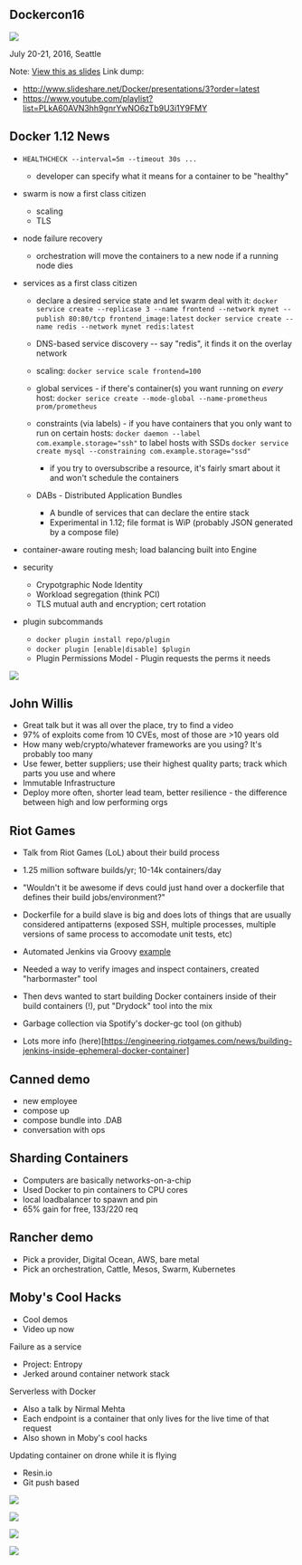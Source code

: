 Dockercon16
-----------




![](dockercon16/dockercon.metal.jpg)

July 20-21, 2016, Seattle

Note: <a href="slides.html?talks/dockercon16.md#!">View this as slides</a>
Link dump:
- http://www.slideshare.net/Docker/presentations/3?order=latest
- https://www.youtube.com/playlist?list=PLkA60AVN3hh9gnrYwNO6zTb9U3i1Y9FMY



Docker 1.12 News
----------------

- `HEALTHCHECK --interval=5m --timeout 30s ...`
  - developer can specify what it means for a container to be "healthy"
- swarm is now a first class citizen
  - scaling
  - TLS
- node failure recovery
  - orchestration will move the containers to a new node if a running node dies


- services as a first class citizen
  - declare a desired service state and let swarm deal with it:
  `docker service create --replicase 3 --name frontend --network mynet --publish 80:80/tcp frontend_image:latest`
  `docker service create --name redis --network mynet redis:latest`
  - DNS-based service discovery -- say "redis", it finds it on the overlay network
  - scaling: `docker service scale frontend=100`


  - global services - if there's container(s) you want running on *every* host:
  `docker serice create --mode-global --name-prometheus prom/prometheus`
  - constraints (via labels) - if you have containers that you only want to run on certain hosts:
  `docker daemon --label com.example.storage="ssh"` to label hosts with SSDs
  `docker service create mysql --constraining com.example.storage="ssd"`
    - if you try to oversubscribe a resource, it's fairly smart about it and won't schedule the containers


  - DABs - Distributed Application Bundles
    - A bundle of services that can declare the entire stack
    - Experimental in 1.12; file format is WiP (probably JSON generated by a compose file)


- container-aware routing mesh; load balancing built into Engine
- security
    - Crypotgraphic Node Identity
    - Workload segregation (think PCI)
    - TLS mutual auth and encryption; cert rotation


- plugin subcommands
    - `docker plugin install repo/plugin`
    - `docker plugin [enable|disable] $plugin`
    - Plugin Permissions Model - Plugin requests the perms it needs




![](dockercon16/generic.talk.jpg)



John Willis
-----------
- Great talk but it was all over the place, try to find a video
- 97% of exploits come from 10 CVEs, most of those are >10 years old
- How many web/crypto/whatever frameworks are you using? It's probably too many
- Use fewer, better suppliers; use their highest quality parts; track which parts you use and where
- Immutable Infrastructure
- Deploy more often, shorter lead team, better resilience - the difference between high and low performing orgs



Riot Games
----------
- Talk from Riot Games (LoL) about their build process
- 1.25 million software builds/yr; 10-14k containers/day
- "Wouldn't it be awesome if devs could just hand over a dockerfile that defines their build jobs/environment?"
- Dockerfile for a build slave is big and does lots of things that are usually considered antipatterns (exposed SSH, multiple processes, multiple versions of same process to accomodate unit tests, etc)
- Automated Jenkins via Groovy [example](github.com/maxfields2000/dockerjenkins_tutorial)


- Needed a way to verify images and inspect containers, created "harbormaster" tool
- Then devs wanted to start building Docker containers inside of their build containers (!), put "Drydock" tool into the mix
- Garbage collection via Spotify's docker-gc tool (on github)
- Lots more info (here)[https://engineering.riotgames.com/news/building-jenkins-inside-ephemeral-docker-container]



Canned demo
-----------
- new employee
- compose up
- compose bundle into .DAB
- conversation with ops



Sharding Containers
-------------------
- Computers are basically networks-on-a-chip
- Used Docker to pin containers to CPU cores
- local loadbalancer to spawn and pin
- 65% gain for free, 133/220 req



Rancher demo
------------
- Pick a provider, Digital Ocean, AWS, bare metal
- Pick an orchestration, Cattle, Mesos, Swarm, Kubernetes



Moby's Cool Hacks
-----------------

- Cool demos
- Video up now


Failure as a service
- Project: Entropy
- Jerked around container network stack


Serverless with Docker
- Also a talk by Nirmal Mehta
- Each endpoint is a container that only lives for the live time of that request
- Also shown in Moby's cool hacks


Updating container on drone while it is flying
- Resin.io
- Git push based



![](dockercon16/redhats.jpg)


![](dockercon16/pi0.jpg)


![](dockercon16/minecraft.jpg)


![](dockercon16/crate.io.nuc.cluster.jpg)

